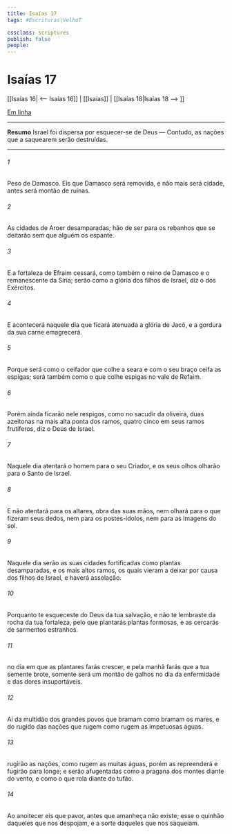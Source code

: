 ```yaml
---
title: Isaías 17
tags: #Escrituras\VelhoT

cssclass: scriptures
publish: false
people:
---
```


# Isaías 17
[[Isaías 16| <-- Isaías 16]] | [[Isaías]] | [[Isaías 18|Isaías 18 --> ]]

[Em linha](https://churchofjesuschrist.org/study/scriptures/ot/isa/17?lang=por)

---
__Resumo__
Israel foi dispersa por esquecer-se de Deus — Contudo, as nações que a saquearem serão destruídas.

---
###### 1 
Peso de Damasco. Eis que Damasco será removida, e não mais será cidade, antes será  montão de ruínas.

###### 2 
As cidades de Aroer  desamparadas; hão de ser para os rebanhos que se deitarão sem que alguém os espante.

###### 3 
E a fortaleza de Efraim cessará, como também o reino de Damasco e o remanescente da Síria; serão como a glória dos filhos de Israel, diz o  dos Exércitos.

###### 4 
E acontecerá naquele dia que ficará atenuada a glória de Jacó, e a gordura da sua carne emagrecerá.

###### 5 
Porque será como o ceifador que colhe a seara e com o seu braço ceifa as espigas;  será também como o que colhe espigas no vale de Refaim.

###### 6 
Porém ainda ficarão nele  respigos, como no sacudir da oliveira,  duas  azeitonas  na mais alta ponta dos ramos,  quatro  cinco em seus ramos frutíferos, diz o  Deus de Israel.

###### 7 
Naquele dia atentará o homem para o seu Criador, e os seus olhos olharão para o Santo de Israel.

###### 8 
E não atentará para os altares, obra das suas mãos, nem  olhará para o que fizeram seus dedos, nem para os postes-ídolos, nem para as imagens do sol.

###### 9 
Naquele dia serão as suas cidades fortificadas como plantas desamparadas, e  os mais altos ramos, os quais vieram a deixar por causa dos filhos de Israel, e haverá assolação.

###### 10 
Porquanto te esqueceste do Deus da tua salvação, e não te lembraste da rocha da tua fortaleza, pelo que  plantarás plantas formosas, e as cercarás de sarmentos estranhos.

###### 11 
 no dia em que as plantares  farás crescer, e pela manhã farás que a tua semente brote,  somente será um montão de galhos no dia da enfermidade e das dores insuportáveis.

###### 12 
Ai da multidão dos grandes povos que bramam como bramam os mares, e do rugido das nações que rugem como rugem as impetuosas águas.

###### 13 
 rugirão as nações, como rugem as muitas águas, porém  as repreenderá e fugirão para longe; e serão afugentadas como a pragana dos montes diante do vento, e como o que rola diante do tufão.

###### 14 
Ao anoitecer eis que  pavor,  antes que amanheça  não existe; esse  o quinhão daqueles que nos despojam, e a sorte daqueles que nos saqueiam.

